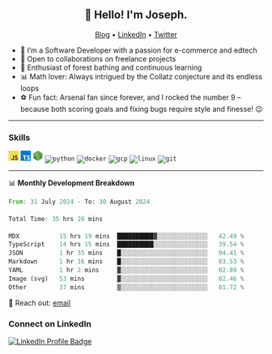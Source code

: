 <h2 align="center">👋 Hello! I'm Joseph.</h2>
<p align="center">
  <a href="#">Blog</a> •
  <a href="https://www.linkedin.com/in/dev-joseph">LinkedIn</a> •
  <a href="#">Twitter</a> 
</p>


- 🔭 I’m a Software Developer with a passion for e-commerce and edtech
- 💬 Open to collaborations on freelance projects
- 🌳 Enthusiast of forest bathing and continuous learning
- 📊 Math lover: Always intrigued by the Collatz conjecture and its endless loops
- ⚽ Fun fact: Arsenal fan since forever, and I rocked the number 9 – because both scoring goals and fixing bugs require style and finesse! 😉

-------


### Skills
<code><img height="20" alt="javascript" src="https://raw.githubusercontent.com/github/explore/80688e429a7d4ef2fca1e82350fe8e3517d3494d/topics/javascript/javascript.png"></code>
<code><img height="20" alt="typescript" src="https://raw.githubusercontent.com/github/explore/80688e429a7d4ef2fca1e82350fe8e3517d3494d/topics/typescript/typescript.png"></code>
<code><img height="20" alt="nodejs" src="https://raw.githubusercontent.com/github/explore/80688e429a7d4ef2fca1e82350fe8e3517d3494d/topics/nodejs/nodejs.png"></code>
<code><img height="20" alt="python" src="https://cdn.cdnlogo.com/logos/p/3/python.svg"></code>
<code><img height="20" alt="docker" src="https://cdn.worldvectorlogo.com/logos/docker.svg"></code>
<code><img height="20" alt="gcp" src="https://cdn.cdnlogo.com/logos/g/75/google-cloud.svg"></code>
<code><img height="20" alt="linux" src="https://cdn.cdnlogo.com/logos/l/21/linux-tux.svg"></code>
<code><img height="20" alt="git" src="https://cdn.worldvectorlogo.com/logos/git-icon.svg"></code>

-------

📊 **Monthly Development Breakdown**

<!--START_SECTION:waka-->

```rust
From: 31 July 2024 - To: 30 August 2024

Total Time: 35 hrs 26 mins

MDX           15 hrs 19 mins  ██████████▓░░░░░░░░░░░░░░   42.49 %
TypeScript    14 hrs 15 mins  ██████████░░░░░░░░░░░░░░░   39.54 %
JSON          1 hr 35 mins    █░░░░░░░░░░░░░░░░░░░░░░░░   04.41 %
Markdown      1 hr 16 mins    █░░░░░░░░░░░░░░░░░░░░░░░░   03.53 %
YAML          1 hr 2 mins     ▓░░░░░░░░░░░░░░░░░░░░░░░░   02.89 %
Image (svg)   53 mins         ▓░░░░░░░░░░░░░░░░░░░░░░░░   02.46 %
Other         37 mins         ▒░░░░░░░░░░░░░░░░░░░░░░░░   01.72 %
```

<!--END_SECTION:waka-->

📧 Reach out: [email](mailto:josephngugi.dev@gmail.com)

### Connect on LinkedIn
[![LinkedIn Profile Badge](https://img.shields.io/badge/LinkedIn-2D9CDB?style=for-the-badge&logo=linkedin&logoColor=white)](https://www.linkedin.com/in/dev-joseph)
